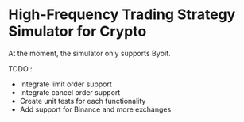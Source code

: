 # High-Frequency Trading Strategy Simulator for Crypto

At the moment, the simulator only supports Bybit.

TODO :
 - Integrate limit order support
 - Integrate cancel order support 
 - Create unit tests for each functionality
 - Add support for Binance and more exchanges